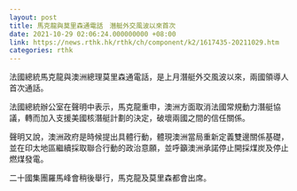 ```yaml
---
layout: post
title: 馬克龍與莫里森通電話　潛艇外交風波以來首次
date: 2021-10-29 02:06:24.000000000 +08:00
link: https://news.rthk.hk/rthk/ch/component/k2/1617435-20211029.htm
categories: rthk
---
```


法國總統馬克龍與澳洲總理莫里森通電話，是上月潛艇外交風波以來，兩國領導人首次通話。

法國總統辦公室在聲明中表示，馬克龍重申，澳洲方面取消法國常規動力潛艇協議，轉而加入支援美國核潛艇計劃的決定，破壞兩國之間的信任關係。

聲明又說，澳洲政府是時候提出具體行動，體現澳洲當局重新定義雙邊關係基礎，並在印太地區繼續採取聯合行動的政治意願，並呼籲澳洲承諾停止開採煤炭及停止燃煤發電。

二十國集團羅馬峰會稍後舉行，馬克龍及莫里森都會出席。
